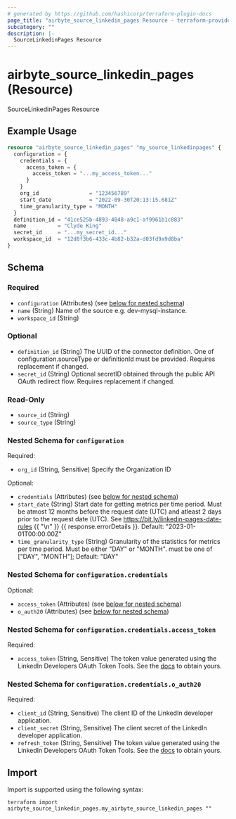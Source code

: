 ```yaml
---
# generated by https://github.com/hashicorp/terraform-plugin-docs
page_title: "airbyte_source_linkedin_pages Resource - terraform-provider-airbyte"
subcategory: ""
description: |-
  SourceLinkedinPages Resource
---
```


# airbyte_source_linkedin_pages (Resource)

SourceLinkedinPages Resource

## Example Usage

```terraform
resource "airbyte_source_linkedin_pages" "my_source_linkedinpages" {
  configuration = {
    credentials = {
      access_token = {
        access_token = "...my_access_token..."
      }
    }
    org_id                = "123456789"
    start_date            = "2022-09-30T20:13:15.681Z"
    time_granularity_type = "MONTH"
  }
  definition_id = "41ce525b-4893-4048-a9c1-af9961b1c883"
  name          = "Clyde King"
  secret_id     = "...my_secret_id..."
  workspace_id  = "12d8f3b6-433c-4b82-b32a-d03fd9a9d8ba"
}
```

<!-- schema generated by tfplugindocs -->
## Schema

### Required

- `configuration` (Attributes) (see [below for nested schema](#nestedatt--configuration))
- `name` (String) Name of the source e.g. dev-mysql-instance.
- `workspace_id` (String)

### Optional

- `definition_id` (String) The UUID of the connector definition. One of configuration.sourceType or definitionId must be provided. Requires replacement if changed.
- `secret_id` (String) Optional secretID obtained through the public API OAuth redirect flow. Requires replacement if changed.

### Read-Only

- `source_id` (String)
- `source_type` (String)

<a id="nestedatt--configuration"></a>
### Nested Schema for `configuration`

Required:

- `org_id` (String, Sensitive) Specify the Organization ID

Optional:

- `credentials` (Attributes) (see [below for nested schema](#nestedatt--configuration--credentials))
- `start_date` (String) Start date for getting metrics per time period. Must be atmost 12 months before the request date (UTC) and atleast 2 days prior to the request date (UTC). See https://bit.ly/linkedin-pages-date-rules {{ "\n" }} {{ response.errorDetails }}. Default: "2023-01-01T00:00:00Z"
- `time_granularity_type` (String) Granularity of the statistics for metrics per time period. Must be either "DAY" or "MONTH". must be one of ["DAY", "MONTH"]; Default: "DAY"

<a id="nestedatt--configuration--credentials"></a>
### Nested Schema for `configuration.credentials`

Optional:

- `access_token` (Attributes) (see [below for nested schema](#nestedatt--configuration--credentials--access_token))
- `o_auth20` (Attributes) (see [below for nested schema](#nestedatt--configuration--credentials--o_auth20))

<a id="nestedatt--configuration--credentials--access_token"></a>
### Nested Schema for `configuration.credentials.access_token`

Required:

- `access_token` (String, Sensitive) The token value generated using the LinkedIn Developers OAuth Token Tools. See the <a href="https://docs.airbyte.com/integrations/sources/linkedin-pages/">docs</a> to obtain yours.


<a id="nestedatt--configuration--credentials--o_auth20"></a>
### Nested Schema for `configuration.credentials.o_auth20`

Required:

- `client_id` (String, Sensitive) The client ID of the LinkedIn developer application.
- `client_secret` (String, Sensitive) The client secret of the LinkedIn developer application.
- `refresh_token` (String, Sensitive) The token value generated using the LinkedIn Developers OAuth Token Tools. See the <a href="https://docs.airbyte.com/integrations/sources/linkedin-pages/">docs</a> to obtain yours.

## Import

Import is supported using the following syntax:

```shell
terraform import airbyte_source_linkedin_pages.my_airbyte_source_linkedin_pages ""
```
